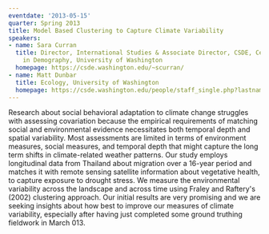 ```yaml
---
eventdate: '2013-05-15'
quarter: Spring 2013
title: Model Based Clustering to Capture Climate Variability
speakers:
- name: Sara Curran
  title: Director, International Studies & Associate Director, CSDE, Center for Studies
    in Demography, University of Washington
  homepage: https://csde.washington.edu/~scurran/
- name: Matt Dunbar
  title: Ecology, University of Washington
  homepage: https://csde.washington.edu/people/staff_single.php?lastname=Dunbar
---
```

Research about social behavioral adaptation to climate change struggles with assessing covariation because the empirical requirements of matching social and environmental evidence necessitates both temporal depth and spatial variability. Most assessments are limited in terms of environment measures, social measures, and temporal depth that might capture the long term shifts in climate-related weather patterns. Our study employs longitudinal data from Thailand about migration over a 16-year period and matches it with remote sensing satellite information about vegetative health, to capture exposure to drought stress. We measure the environmental variability across the landscape and across time using Fraley and Raftery's (2002) clustering approach. Our initial results are very promising and we are seeking insights about how best to improve our measures of climate variability, especially after having just completed some ground truthing fieldwork in March 013.